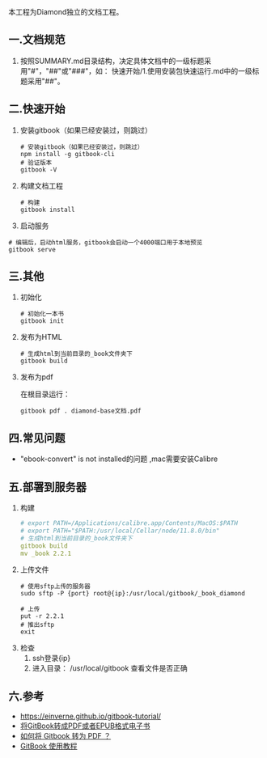本工程为Diamond独立的文档工程。

## 一.文档规范
1. 按照SUMMARY.md目录结构，决定具体文档中的一级标题采用"#"，"##"或"###"，如：
    快速开始/1.使用安装包快速运行.md中的一级标题采用"##"。

## 二.快速开始
1. 安装gitbook（如果已经安装过，则跳过）
    ```
    # 安装gitbook（如果已经安装过，则跳过）
    npm install -g gitbook-cli
    # 验证版本
    gitbook -V
    ```
2. 构建文档工程
    ```
    # 构建
    gitbook install
    ```
3. 启动服务
  ```
  # 编辑后，启动html服务，gitbook会启动一个4000端口用于本地预览
  gitbook serve
  ```

## 三.其他
1. 初始化
    ```
    # 初始化一本书
    gitbook init
    ```
2. 发布为HTML
    ```
    # 生成html到当前目录的_book文件夹下
    gitbook build
    ```
3. 发布为pdf
    
    在根目录运行：
    
    ```
    gitbook pdf . diamond-base文档.pdf
    ```


## 四.常见问题
* "ebook-convert" is not installed的问题 ,mac需要安装Calibre

## 五.部署到服务器
1. 构建
    ```yaml
    # export PATH=/Applications/calibre.app/Contents/MacOS:$PATH
    # export PATH="$PATH:/usr/local/Cellar/node/11.8.0/bin"
    # 生成html到当前目录的_book文件夹下
    gitbook build
    mv _book 2.2.1
    ```
1. 上传文件
    ```
    # 使用sftp上传的服务器
    sudo sftp -P {port} root@{ip}:/usr/local/gitbook/_book_diamond

    # 上传
    put -r 2.2.1
    # 推出sftp
    exit
    ```
1. 检查
    1. ssh登录{ip}
    1. 进入目录： /usr/local/gitbook 查看文件是否正确


## 六.参考
* https://einverne.github.io/gitbook-tutorial/
* [将GitBook转成PDF或者EPUB格式电子书](https://www.jianshu.com/p/7d192b650874)
* [如何将 Gitbook 转为 PDF ？](https://www.zhihu.com/question/24428806)
* [GitBook 使用教程](https://www.jianshu.com/p/421cc442f06c)

